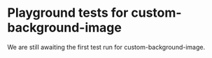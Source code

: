 # Playground tests for custom-background-image
We are still awaiting the first test run for custom-background-image.
